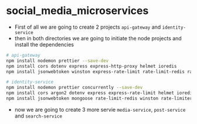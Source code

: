 # social_media_microservices

* First of all we are going to create 2 projects `api-gateway` and `identity-service`
* then in both directories we are going to initiate the node projects and install the dependencies
```bash
# api-gateway
npm install nodemon prettier --save-dev
npm install cors dotenv express express-http-proxy helmet ioredis
npm install jsonwebtoken winston express-rate-limit rate-limit-redis rate-limiter-flexible

# identity-service
npm install nodemon prettier concurrently --save-dev
npm install cors argon2 dotenv express express-rate-limit helmet ioredis joi 
npm install jsonwebtoken mongoose rate-limit-redis winston rate-limiter-flexible winston
```

* now we are going to create 3 more servie `media-service`, `post-service` and `search-service`
